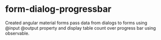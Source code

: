 # form-dialog-progressbar
Created angular material forms pass data from dialogs to forms using @input @output property and display table count over progress bar using observable.
